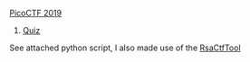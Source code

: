 [PicoCTF 2019](https://2019game.picoctf.com/problems)

1. [ Quiz ](#quiz)

<a name="quiz"></a>

See attached python script, I also made use of the [RsaCtfTool](https://github.com/Ganapati/RsaCtfTool)

